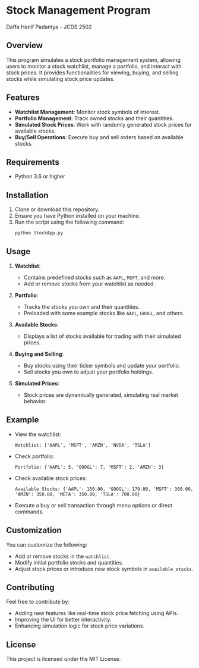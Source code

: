 
# Stock Management Program

Daffa Hanif Padantya - JCDS 2502

## Overview

This program simulates a stock portfolio management system, allowing users to monitor a stock watchlist, manage a portfolio, and interact with stock prices. It provides functionalities for viewing, buying, and selling stocks while simulating stock price updates.

## Features

- **Watchlist Management**: Monitor stock symbols of interest.
- **Portfolio Management**: Track owned stocks and their quantities.
- **Simulated Stock Prices**: Work with randomly generated stock prices for available stocks.
- **Buy/Sell Operations**: Execute buy and sell orders based on available stocks.

## Requirements

- Python 3.6 or higher

## Installation

1. Clone or download this repository.
2. Ensure you have Python installed on your machine.
3. Run the script using the following command:
   ```bash
   python StockApp.py
   ```

## Usage

1. **Watchlist**:
   - Contains predefined stocks such as `AAPL`, `MSFT`, and more.
   - Add or remove stocks from your watchlist as needed.

2. **Portfolio**:
   - Tracks the stocks you own and their quantities.
   - Preloaded with some example stocks like `AAPL`, `GOOGL`, and others.

3. **Available Stocks**:
   - Displays a list of stocks available for trading with their simulated prices.

4. **Buying and Selling**:
   - Buy stocks using their ticker symbols and update your portfolio.
   - Sell stocks you own to adjust your portfolio holdings.

5. **Simulated Prices**:
   - Stock prices are dynamically generated, simulating real market behavior.

## Example

- View the watchlist:
  ```plaintext
  Watchlist: ['AAPL', 'MSFT', 'AMZN', 'NVDA', 'TSLA']
  ```

- Check portfolio:
  ```plaintext
  Portfolio: {'AAPL': 5, 'GOOGL': 7, 'MSFT': 2, 'AMZN': 3}
  ```

- Check available stock prices:
  ```plaintext
  Available Stocks: {'AAPL': 150.00, 'GOOGL': 179.00, 'MSFT': 300.00, 'AMZN': 350.00, 'META': 350.00, 'TSLA': 700.00}
  ```

- Execute a buy or sell transaction through menu options or direct commands.

## Customization

You can customize the following:
- Add or remove stocks in the `watchlist`.
- Modify initial portfolio stocks and quantities.
- Adjust stock prices or introduce new stock symbols in `available_stocks`.

## Contributing

Feel free to contribute by:
- Adding new features like real-time stock price fetching using APIs.
- Improving the UI for better interactivity.
- Enhancing simulation logic for stock price variations.

## License

This project is licensed under the MIT License.
